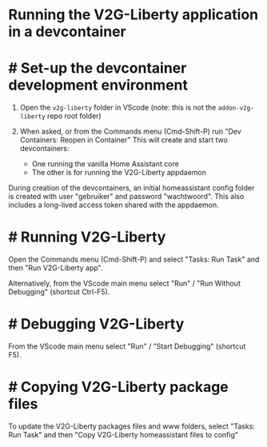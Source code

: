 # Running the V2G-Liberty application in a devcontainer

# # Set-up the devcontainer development environment

1. Open the `v2g-liberty` folder in VScode
   (note: this is not the `addon-v2g-liberty` repo root folder)

2. When asked, or from the Commands menu (Cmd-Shift-P) run 
      "Dev Containers: Reopen in Container"
   This will create and start two devcontainers:
   - One running the vanilla Home Assistant core
   - The other is for running the V2G-Liberty appdaemon
   
During creation of the devcontainers, an initial homeassistant config folder
is created with user "gebruiker" and password "wachtwoord".
This also includes a long-lived access token shared with the appdaemon.

# # Running V2G-Liberty

Open the Commands menu (Cmd-Shift-P) and select "Tasks: Run Task" and then
"Run V2G-Liberty app".

Alternatively, from the VScode main menu select "Run" / "Run Without Debugging"
(shortcut Ctrl-F5).

# # Debugging V2G-Liberty

From the VScode main menu select "Run" / "Start Debugging" (shortcut F5).

# # Copying V2G-Liberty package files

To update the V2G-Liberty packages files and www folders, select "Tasks: Run Task"
and then "Copy V2G-Liberty homeassistant files to config"
